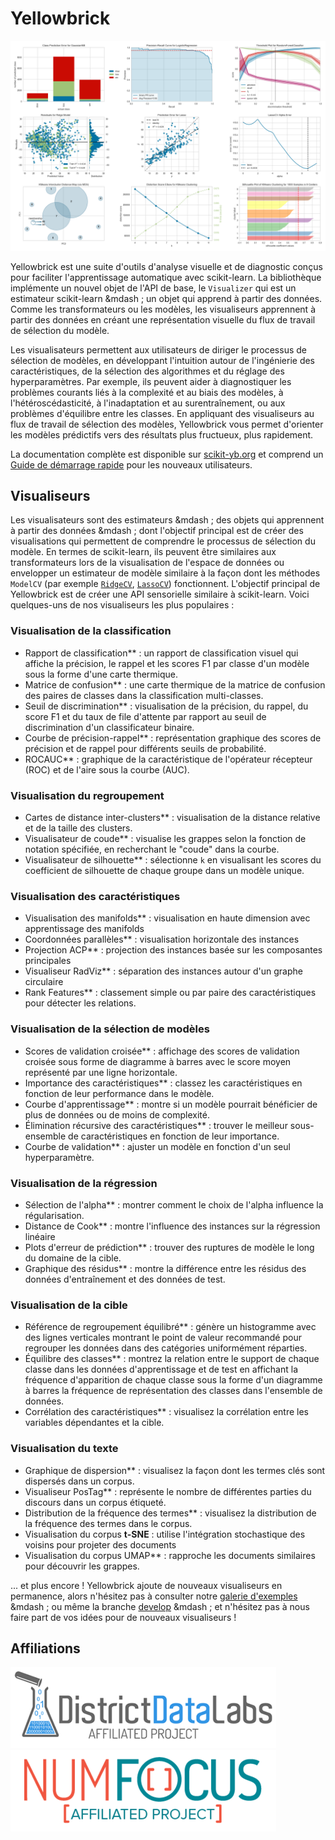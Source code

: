 # Yellowbrick

[ ![Visualiseurs](https://github.com/DistrictDataLabs/yellowbrick/raw/develop/docs/images/readme/banner.png)](https://www.scikit-yb.org/)

Yellowbrick est une suite d'outils d'analyse visuelle et de diagnostic conçus pour faciliter l'apprentissage automatique avec scikit-learn. La bibliothèque implémente un nouvel objet de l'API de base, le `Visualizer` qui est un estimateur scikit-learn &mdash ; un objet qui apprend à partir des données. Comme les transformateurs ou les modèles, les visualiseurs apprennent à partir des données en créant une représentation visuelle du flux de travail de sélection du modèle.

Les visualisateurs permettent aux utilisateurs de diriger le processus de sélection de modèles, en développant l'intuition autour de l'ingénierie des caractéristiques, de la sélection des algorithmes et du réglage des hyperparamètres. Par exemple, ils peuvent aider à diagnostiquer les problèmes courants liés à la complexité et au biais des modèles, à l'hétéroscédasticité, à l'inadaptation et au surentraînement, ou aux problèmes d'équilibre entre les classes. En appliquant des visualiseurs au flux de travail de sélection des modèles, Yellowbrick vous permet d'orienter les modèles prédictifs vers des résultats plus fructueux, plus rapidement.

La documentation complète est disponible sur [scikit-yb.org](https://scikit-yb.org/) et comprend un [Guide de démarrage rapide](https://www.scikit-yb.org/en/latest/quickstart.html) pour les nouveaux utilisateurs.

## Visualiseurs

Les visualisateurs sont des estimateurs &mdash ; des objets qui apprennent à partir des données &mdash ; dont l'objectif principal est de créer des visualisations qui permettent de comprendre le processus de sélection du modèle. En termes de scikit-learn, ils peuvent être similaires aux transformateurs lors de la visualisation de l'espace de données ou envelopper un estimateur de modèle similaire à la façon dont les méthodes `ModelCV` (par exemple [`RidgeCV`](https://scikit-learn.org/stable/modules/generated/sklearn.linear_model.RidgeCV.html), [`LassoCV`](https://scikit-learn.org/stable/modules/generated/sklearn.linear_model.LassoCV.html)) fonctionnent. L'objectif principal de Yellowbrick est de créer une API sensorielle similaire à scikit-learn. Voici quelques-uns de nos visualiseurs les plus populaires :

### Visualisation de la classification

- Rapport de classification** : un rapport de classification visuel qui affiche la précision, le rappel et les scores F1 par classe d'un modèle sous la forme d'une carte thermique.
- Matrice de confusion** : une carte thermique de la matrice de confusion des paires de classes dans la classification multi-classes.
- Seuil de discrimination** : visualisation de la précision, du rappel, du score F1 et du taux de file d'attente par rapport au seuil de discrimination d'un classificateur binaire.
- Courbe de précision-rappel** : représentation graphique des scores de précision et de rappel pour différents seuils de probabilité.
- ROCAUC** : graphique de la caractéristique de l'opérateur récepteur (ROC) et de l'aire sous la courbe (AUC).

### Visualisation du regroupement

- Cartes de distance inter-clusters** : visualisation de la distance relative et de la taille des clusters.
- Visualisateur de coude** : visualise les grappes selon la fonction de notation spécifiée, en recherchant le "coude" dans la courbe.
- Visualisateur de silhouette** : sélectionne `k` en visualisant les scores du coefficient de silhouette de chaque groupe dans un modèle unique.


### Visualisation des caractéristiques

- Visualisation des manifolds** : visualisation en haute dimension avec apprentissage des manifolds
- Coordonnées parallèles** : visualisation horizontale des instances
- Projection ACP** : projection des instances basée sur les composantes principales
- Visualiseur RadViz** : séparation des instances autour d'un graphe circulaire
- Rank Features** : classement simple ou par paire des caractéristiques pour détecter les relations.

### Visualisation de la sélection de modèles

- Scores de validation croisée** : affichage des scores de validation croisée sous forme de diagramme à barres avec le score moyen représenté par une ligne horizontale.
- Importance des caractéristiques** : classez les caractéristiques en fonction de leur performance dans le modèle.
- Courbe d'apprentissage** : montre si un modèle pourrait bénéficier de plus de données ou de moins de complexité.
- Élimination récursive des caractéristiques** : trouver le meilleur sous-ensemble de caractéristiques en fonction de leur importance.
- Courbe de validation** : ajuster un modèle en fonction d'un seul hyperparamètre.

### Visualisation de la régression

- Sélection de l'alpha** : montrer comment le choix de l'alpha influence la régularisation.
- Distance de Cook** : montre l'influence des instances sur la régression linéaire
- Plots d'erreur de prédiction** : trouver des ruptures de modèle le long du domaine de la cible.
- Graphique des résidus** : montre la différence entre les résidus des données d'entraînement et des données de test.

### Visualisation de la cible

- Référence de regroupement équilibré** : génère un histogramme avec des lignes verticales montrant le point de valeur recommandé pour regrouper les données dans des catégories uniformément réparties.
- Équilibre des classes** : montrez la relation entre le support de chaque classe dans les données d'apprentissage et de test en affichant la fréquence d'apparition de chaque classe sous la forme d'un diagramme à barres la fréquence de représentation des classes dans l'ensemble de données.
- Corrélation des caractéristiques** : visualisez la corrélation entre les variables dépendantes et la cible.

### Visualisation du texte

- Graphique de dispersion** : visualisez la façon dont les termes clés sont dispersés dans un corpus.
- Visualiseur PosTag** : représente le nombre de différentes parties du discours dans un corpus étiqueté.
- Distribution de la fréquence des termes** : visualisez la distribution de la fréquence des termes dans le corpus.
- Visualisation du corpus **t-SNE** : utilise l'intégration stochastique des voisins pour projeter des documents
- Visualisation du corpus UMAP** : rapproche les documents similaires pour découvrir les grappes.

... et plus encore ! Yellowbrick ajoute de nouveaux visualiseurs en permanence, alors n'hésitez pas à consulter notre [galerie d'exemples](https://github.com/DistrictDataLabs/yellowbrick/tree/develop/examples) &mdash ; ou même la branche [develop](https://github.com/districtdatalabs/yellowbrick/tree/develop) &mdash ; et n'hésitez pas à nous faire part de vos idées pour de nouveaux visualiseurs !

## Affiliations
[ ![District Data Labs](https://github.com/DistrictDataLabs/yellowbrick/raw/develop/docs/images/readme/affiliates_ddl.png)](https://www.districtdatalabs.com/) [ ![Projet affilié à NumFOCUS](https://github.com/DistrictDataLabs/yellowbrick/raw/develop/docs/images/readme/affiliates_numfocus.png)](https://numfocus.org/)